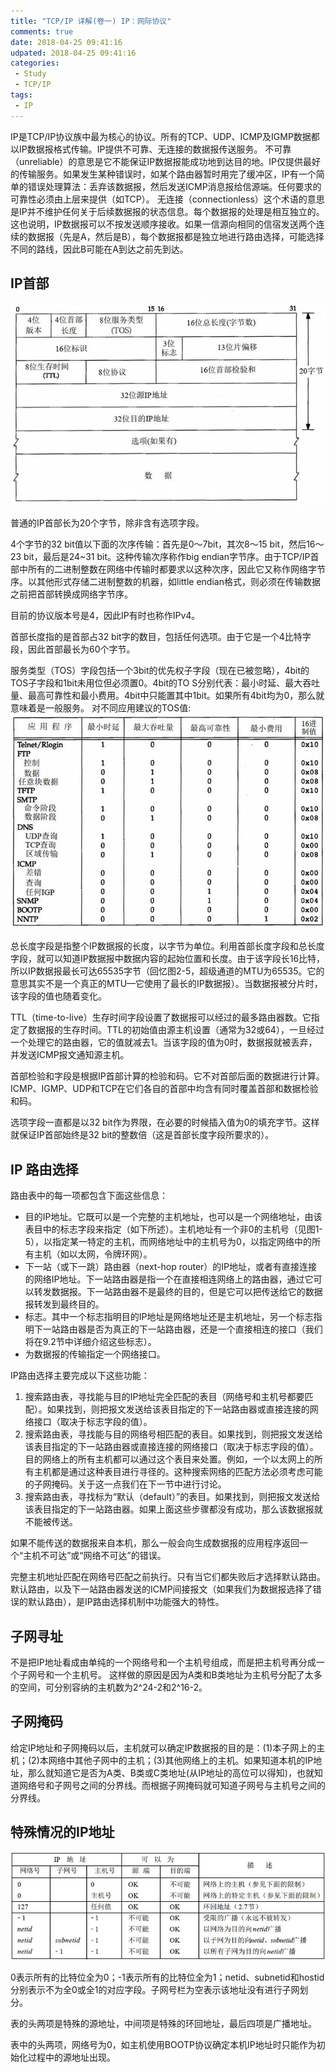 ```yaml
---
title: "TCP/IP 详解(卷一) IP：网际协议"
comments: true
date: 2018-04-25 09:41:16
udpated: 2018-04-25 09:41:16
categories:
 - Study
 - TCP/IP
tags:
 - IP
---
```


IP是TCP/IP协议族中最为核心的协议。所有的TCP、UDP、ICMP及IGMP数据都以IP数据报格式传输。IP提供不可靠、无连接的数据报传送服务。
不可靠（unreliable）的意思是它不能保证IP数据报能成功地到达目的地。IP仅提供最好的传输服务。如果发生某种错误时，如某个路由器暂时用完了缓冲区，IP有一个简单的错误处理算法：丢弃该数据报，然后发送ICMP消息报给信源端。任何要求的可靠性必须由上层来提供（如TCP）。
无连接（connectionless）这个术语的意思是IP并不维护任何关于后续数据报的状态信息。每个数据报的处理是相互独立的。这也说明，IP数据报可以不按发送顺序接收。如果一信源向相同的信宿发送两个连续的数据报（先是A，然后是B），每个数据报都是独立地进行路由选择，可能选择不同的路线，因此B可能在A到达之前先到达。

## IP首部 ##

![](/images/tcp-ip/ip-format.jpg)
<!-- more -->

普通的IP首部长为20个字节，除非含有选项字段。

4个字节的32 bit值以下面的次序传输：首先是0～7bit，其次8～15 bit，然后16～23 bit，最后是24~31 bit。这种传输次序称作big endian字节序。由于TCP/IP首部中所有的二进制整数在网络中传输时都要求以这种次序，因此它又称作网络字节序。以其他形式存储二进制整数的机器，如little endian格式，则必须在传输数据之前把首部转换成网络字节序。

目前的协议版本号是4，因此IP有时也称作IPv4。

首部长度指的是首部占32 bit字的数目，包括任何选项。由于它是一个4比特字段，因此首部最长为60个字节。

服务类型（TOS）字段包括一个3bit的优先权子字段（现在已被忽略），4bit的TOS子字段和1bit未用位但必须置0。4bit的TO S分别代表：最小时延、最大吞吐量、最高可靠性和最小费用。4bit中只能置其中1bit。如果所有4bit均为0，那么就意味着是一般服务。
对不同应用建议的TOS值:
![](/images/tcp-ip/tos-recommended.jpg)

总长度字段是指整个IP数据报的长度，以字节为单位。利用首部长度字段和总长度字段，就可以知道IP数据报中数据内容的起始位置和长度。由于该字段长16比特，所以IP数据报最长可达65535字节（回忆图2-5，超级通道的MTU为65535。它的意思其实不是一个真正的MTU—它使用了最长的IP数据报）。当数据报被分片时，该字段的值也随着变化。

TTL（time-to-live）生存时间字段设置了数据报可以经过的最多路由器数。它指定了数据报的生存时间。TTL的初始值由源主机设置（通常为32或64），一旦经过一个处理它的路由器，它的值就减去1。当该字段的值为0时，数据报就被丢弃，并发送ICMP报文通知源主机。

首部检验和字段是根据IP首部计算的检验和码。它不对首部后面的数据进行计算。ICMP、IGMP、UDP和TCP在它们各自的首部中均含有同时覆盖首部和数据检验和码。

选项字段一直都是以32 bit作为界限，在必要的时候插入值为0的填充字节。这样就保证IP首部始终是32 bit的整数倍（这是首部长度字段所要求的）。

## IP 路由选择 ##

路由表中的每一项都包含下面这些信息：
* 目的IP地址。它既可以是一个完整的主机地址，也可以是一个网络地址，由该表目中的标志字段来指定（如下所述）。主机地址有一个非0的主机号（见图1-5），以指定某一特定的主机，而网络地址中的主机号为0，以指定网络中的所有主机（如以太网，令牌环网）。
* 下一站（或下一跳）路由器（next-hop router）的IP地址，或者有直接连接的网络IP地址。下一站路由器是指一个在直接相连网络上的路由器，通过它可以转发数据报。下一站路由器不是最终的目的，但是它可以把传送给它的数据报转发到最终目的。
* 标志。其中一个标志指明目的IP地址是网络地址还是主机地址，另一个标志指明下一站路由器是否为真正的下一站路由器，还是一个直接相连的接口（我们将在9.2节中详细介绍这些标志）。
* 为数据报的传输指定一个网络接口。

IP路由选择主要完成以下这些功能：
1. 搜索路由表，寻找能与目的IP地址完全匹配的表目（网络号和主机号都要匹配）。如果找到，则把报文发送给该表目指定的下一站路由器或直接连接的网络接口（取决于标志字段的值）。
2. 搜索路由表，寻找能与目的网络号相匹配的表目。如果找到，则把报文发送给该表目指定的下一站路由器或直接连接的网络接口（取决于标志字段的值）。目的网络上的所有主机都可以通过这个表目来处置。例如，一个以太网上的所有主机都是通过这种表目进行寻径的。这种搜索网络的匹配方法必须考虑可能的子网掩码。关于这一点我们在下一节中进行讨论。
3. 搜索路由表，寻找标为“默认（default）”的表目。如果找到，则把报文发送给该表目指定的下一站路由器。如果上面这些步骤都没有成功，那么该数据报就不能被传送。

如果不能传送的数据报来自本机，那么一般会向生成数据报的应用程序返回一个“主机不可达”或“网络不可达”的错误。

完整主机地址匹配在网络号匹配之前执行。只有当它们都失败后才选择默认路由。默认路由，以及下一站路由器发送的ICMP间接报文（如果我们为数据报选择了错误的默认路由），是IP路由选择机制中功能强大的特性。

## 子网寻址 ##

不是把IP地址看成由单纯的一个网络号和一个主机号组成，而是把主机号再分成一个子网号和一个主机号。
这样做的原因是因为A类和B类地址为主机号分配了太多的空间，可分别容纳的主机数为2^24-2和2^16-2。

## 子网掩码 ##

给定IP地址和子网掩码以后，主机就可以确定IP数据报的目的是：(1)本子网上的主机；(2)本网络中其他子网中的主机；(3)其他网络上的主机。如果知道本机的IP地址，那么就知道它是否为A类、B类或C类地址(从IP地址的高位可以得知)，也就知道网络号和子网号之间的分界线。而根据子网掩码就可知道子网号与主机号之间的分界线。

## 特殊情况的IP地址 ##

![](/images/tcp-ip/special-ip.jpg)

0表示所有的比特位全为0；-1表示所有的比特位全为1；netid、subnetid和hostid分别表示不为全0或全1的对应字段。子网号栏为空表示该地址没有进行子网划分。

表的头两项是特殊的源地址，中间项是特殊的环回地址，最后四项是广播地址。

表中的头两项，网络号为0，如主机使用BOOTP协议确定本机IP地址时只能作为初始化过程中的源地址出现。

